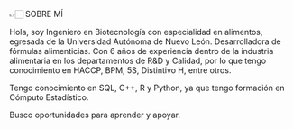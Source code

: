 👉🏻 SOBRE MÍ 

Hola, soy Ingeniero en Biotecnología con especialidad en alimentos, egresada de la Universidad Autónoma de Nuevo León.
Desarrolladora de fórmulas alimenticias. Con 6 años de experiencia dentro de la industria alimentaria en los departamentos de R&D y Calidad, por lo que tengo 
conocimiento en HACCP, BPM, 5S, Distintivo H, entre otros.

Tengo conocimiento en SQL, C++, R y Python, ya que tengo formación en Cómputo Estadístico.

Busco oportunidades para aprender y apoyar. 




